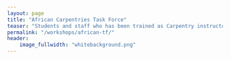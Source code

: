 ```yaml
---
layout: page
title: "African Carpentries Task Force"
teaser: "Students and staff who has been trained as Carpentry instructors will be able to sign up for various mentorship opportunities offered by the Carpentry community and specifically by the newly established African Carpentries Task Force."
permalink: "/workshops/african-tf/"
header:
    image_fullwidth: "whitebackground.png"
---
```


